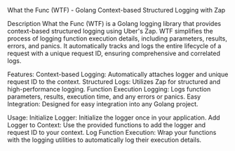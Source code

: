 What the Func (WTF) - Golang Context-based Structured Logging with Zap

Description
What the Func (WTF) is a Golang logging library that provides context-based structured logging using Uber's Zap. WTF simplifies the process of logging function execution details, including parameters, results, errors, and panics. It automatically tracks and logs the entire lifecycle of a request with a unique request ID, ensuring comprehensive and correlated logs.

Features:
Context-based Logging: Automatically attaches logger and unique request ID to the context.
Structured Logs: Utilizes Zap for structured and high-performance logging.
Function Execution Logging: Logs function parameters, results, execution time, and any errors or panics.
Easy Integration: Designed for easy integration into any Golang project.

Usage:
Initialize Logger: Initialize the logger once in your application.
Add Logger to Context: Use the provided functions to add the logger and request ID to your context.
Log Function Execution: Wrap your functions with the logging utilities to automatically log their execution details.